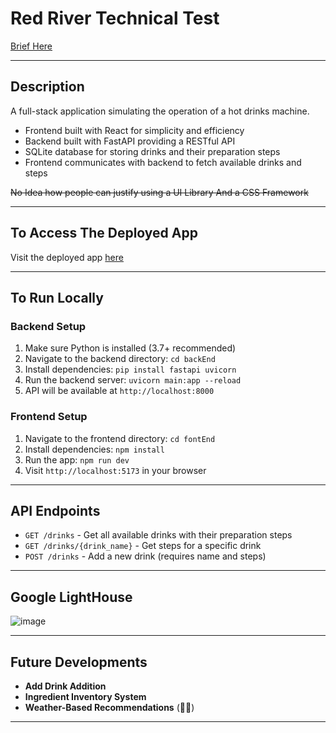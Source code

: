 # Red River Technical Test  
[Brief Here](https://notes.henr.ee/redriver-technical-test-breif-435kdp)

---

## Description

A full-stack application simulating the operation of a hot drinks machine.
- Frontend built with React for simplicity and efficiency
- Backend built with FastAPI providing a RESTful API
- SQLite database for storing drinks and their preparation steps
- Frontend communicates with backend to fetch available drinks and steps

~~No Idea how people can justify using a UI Library And a CSS Framework~~

---

## To Access The Deployed App

Visit the deployed app [here](https://red-river-hot-drinks.vercel.app/)

---

## To Run Locally

### Backend Setup
1. Make sure Python is installed (3.7+ recommended)
2. Navigate to the backend directory: `cd backEnd`
3. Install dependencies: `pip install fastapi uvicorn` 
4. Run the backend server: `uvicorn main:app --reload`
5. API will be available at `http://localhost:8000`

### Frontend Setup
1. Navigate to the frontend directory: `cd fontEnd`
2. Install dependencies: `npm install`
3. Run the app: `npm run dev`
4. Visit `http://localhost:5173` in your browser

---

## API Endpoints

- `GET /drinks` - Get all available drinks with their preparation steps
- `GET /drinks/{drink_name}` - Get steps for a specific drink
- `POST /drinks` - Add a new drink (requires name and steps)

---

## Google LightHouse

![image](https://github.com/user-attachments/assets/e3c5bf62-3759-4368-a63b-728e9b4daa1c)

---
## Future Developments

- **Add Drink Addition** 
- **Ingredient Inventory System**  
- **Weather-Based Recommendations** (🤷‍♂️)

---